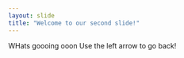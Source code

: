 ```yaml
---
layout: slide
title: "Welcome to our second slide!"
---
```

WHats goooing ooon 
Use the left arrow to go back!
